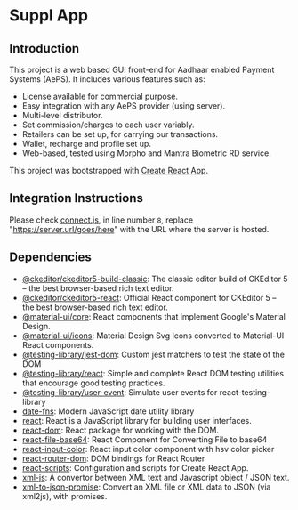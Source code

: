 # Suppl App

## Introduction

This project is a web based GUI front-end for Aadhaar enabled Payment Systems (AePS). It includes various features such as:

- License available for commercial purpose.
- Easy integration with any AePS provider (using server).
- Multi-level distributor.
- Set commission/charges to each user variably.
- Retailers can be set up, for carrying our transactions.
- Wallet, recharge and profile set up.
- Web-based, tested using Morpho and Mantra Biometric RD service.

This project was bootstrapped with [Create React App](https://github.com/facebook/create-react-app).

## Integration Instructions

Please check [connect.js](./src/connect.js), in line number `8`, replace "https://server.url/goes/here" with the URL where the server is hosted. 


## Dependencies

- [@ckeditor/ckeditor5-build-classic](https://ghub.io/@ckeditor/ckeditor5-build-classic): The classic editor build of CKEditor 5 – the best browser-based rich text editor.
- [@ckeditor/ckeditor5-react](https://ghub.io/@ckeditor/ckeditor5-react): Official React component for CKEditor 5 – the best browser-based rich text editor.
- [@material-ui/core](https://ghub.io/@material-ui/core): React components that implement Google&#39;s Material Design.
- [@material-ui/icons](https://ghub.io/@material-ui/icons): Material Design Svg Icons converted to Material-UI React components.
- [@testing-library/jest-dom](https://ghub.io/@testing-library/jest-dom): Custom jest matchers to test the state of the DOM
- [@testing-library/react](https://ghub.io/@testing-library/react): Simple and complete React DOM testing utilities that encourage good testing practices.
- [@testing-library/user-event](https://ghub.io/@testing-library/user-event): Simulate user events for react-testing-library
- [date-fns](https://ghub.io/date-fns): Modern JavaScript date utility library
- [react](https://ghub.io/react): React is a JavaScript library for building user interfaces.
- [react-dom](https://ghub.io/react-dom): React package for working with the DOM.
- [react-file-base64](https://ghub.io/react-file-base64): React Component for Converting File to base64
- [react-input-color](https://ghub.io/react-input-color): React input color component with hsv color picker
- [react-router-dom](https://ghub.io/react-router-dom): DOM bindings for React Router
- [react-scripts](https://ghub.io/react-scripts): Configuration and scripts for Create React App.
- [xml-js](https://ghub.io/xml-js): A convertor between XML text and Javascript object / JSON text.
- [xml-to-json-promise](https://ghub.io/xml-to-json-promise): Convert an XML file or XML data to JSON (via xml2js), with promises.


